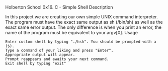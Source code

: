 Holberton School
0x16. C - Simple Shell
Description

In this project we are creating our own simple UNIX command interpreter. The program must have the exact same output as sh (/bin/sh) as well as the exact same error output. The only difference is when you print an error, the name of the program must be equivalent to your argv[0].
Usage

    Enter custom shell by typing "./hsh". You should be prompted with a ($).
    Type a command of your liking and press "Enter".
    Appropriate output will appear.
    Prompt reappears and awaits your next command.
    Exit shell by typing "exit"

